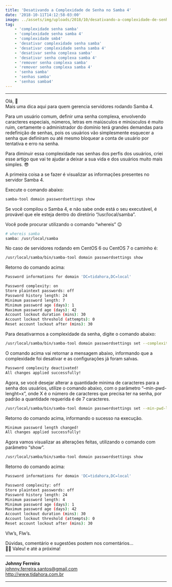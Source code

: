 ```yaml
---
title: 'Desativando a Complexidade de Senha no Samba 4'
date: '2018-10-11T14:12:58-03:00'
image: ../assets/img/uploads/2018/10/desativando-a-complexidade-de-senha-no-samba-4.png
tag:
    - 'complexidade senha samba'
    - 'complexidade senha samba 4'
    - 'complexidade smb4'
    - 'desativar complexidade senha samba'
    - 'desativar complexidade senha samba 4'
    - 'desativar senha complexa samba'
    - 'desativar senha complexa samba 4'
    - 'remover senha complexa samba'
    - 'remover senha complexa samba 4'
    - 'senha samba'
    - 'senhas samba'
    - 'senhas samba4'
---
```


- - - - - -

Olá, 🚀  
Mais uma dica aqui para quem gerencia servidores rodando Samba 4.

Para um usuário comum, definir uma senha complexa, envolvendo caracteres especiais, números, letras em maiúsculos e minúsculos é muito ruim, certamente o administrador do domínio terá grandes demandas para redefinição de senhas, pois os usuários vão simplesmente esquecer a senha que definiram ou até mesmo bloquear a conta de usuário por tentativa e erro na senha.

Para diminuir essa complexidade nas senhas dos perfis dos usuários, criei esse artigo que vai te ajudar a deixar a sua vida e dos usuários muito mais simples. 😎

A primeira coisa a se fazer é visualizar as informações presentes no servidor Samba 4.

Execute o comando abaixo:

```bash
samba-tool domain passwordsettings show
```

Se você compilou o Samba 4, e não sabe onde está o seu executável, é provável que ele esteja dentro do diretório “/usr/local/samba”.

Você pode procurar utilizando o comando “whereis” 😉

```bash
# whereis samba
samba: /usr/local/samba
```

No caso de servidores rodando em CentOS 6 ou CentOS 7 o caminho é:

```bash
/usr/local/samba/bin/samba-tool domain passwordsettings show
```

Retorno do comando acima:

```bash
Password informations for domain 'DC=tidahora,DC=local'

Password complexity: on
Store plaintext passwords: off
Password history length: 24
Minimum password length: 7
Minimum password age (days): 1
Maximum password age (days): 42
Account lockout duration (mins): 30
Account lockout threshold (attempts): 0
Reset account lockout after (mins): 30
```

Para desativarmos a complexidade da senha, digite o comando abaixo:

```bash
/usr/local/samba/bin/samba-tool domain passwordsettings set --complexity=off
```

O comando acima vai retornar a mensagem abaixo, informando que a complexidade foi desativar e as configurações já foram salvas.

```bash
Password complexity deactivated!
All changes applied successfully!
```

Agora, se você desejar alterar a quantidade minima de caracteres para a senha dos usuários, utilize o comando abaixo, com o parâmetro “–min-pwd-lenght=x”, onde X é o número de caracteres que precisa ter na senha, por padrão a quantidade requerida é de 7 caracteres.

```bash
/usr/local/samba/bin/samba-tool domain passwordsettings set --min-pwd-length=4
```

Retorno do comando acima, informando o sucesso na execução.

```bash
Minimum password length changed!
All changes applied successfully!
```

Agora vamos visualizar as alterações feitas, utilizando o comando com parâmetro “show”.

```bash
/usr/local/samba/bin/samba-tool domain passwordsettings show
```

Retorno do comando acima:

```bash
Password informations for domain 'DC=tidahora,DC=local'

Password complexity: off
Store plaintext passwords: off
Password history length: 24
Minimum password length: 4
Minimum password age (days): 1
Maximum password age (days): 42
Account lockout duration (mins): 30
Account lockout threshold (attempts): 0
Reset account lockout after (mins): 30
```

Vlw’s, Flw’s.

Dúvidas, comentário e sugestões postem nos comentários…  
👋🏼 Valeu! e até a próxima!

- - - - - -


**Johnny Ferreira**  
<johnny.ferreira.santos@gmail.com>  
<http://www.tidahora.com.br>

- - - - - -